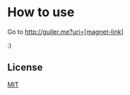 # How to use

Go to http://guiler.me?uri=[magnet-link]

:)

## License
[MIT](https://choosealicense.com/licenses/mit/)
